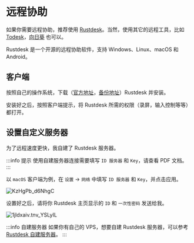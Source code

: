 # 远程协助

如果你需要远程协助，推荐使用 [Rustdesk](https://rustdesk.com/zh/)。当然，使用其它的远程工具，比如 [Todesk](https://www.todesk.com/)，[向日葵](https://sunlogin.oray.com/) 也可以。

Rustdesk 是一个开源的远程协助软件，支持 Windows、Linux、macOS 和 Android。

## 客户端

按照自己的操作系统，下载（[官方地址](https://github.com/rustdesk/rustdesk/releases/)，[备份地址](https://www.123pan.com/s/1JKMjv-R6po.html)）Rustdesk 并安装。

安装好之后，按照客户端提示，将 Rustdesk 所需的权限（录屏，输入控制等等）都打开。

## 设置自定义服务器

为了远程速度更快，我自建了 Rustdesk 服务器。

:::info 提示
使用自建服务器连接需要填写 `ID 服务器` 和 `Key`，请查看 PDF 文档。
:::

以 `macOS` 客户端为例，在 `设置` -> `网络` 中填写 `ID 服务器` 和 `Key`，并点击应用。

![KzHgPb_d6NhgC](https://img-1255332810.cos.ap-chengdu.myqcloud.com/KzHgPb_d6NhgC.png)

设置好之后，请将你 Rustdesk 主页显示的 `ID` 和 `一次性密码` 发送给我。

![1jldxaiv.tnv_YSLyIL](https://img-1255332810.cos.ap-chengdu.myqcloud.com/1jldxaiv.tnv_YSLyIL.png)

:::info 自建服务器
如果你有自己的 VPS，想要自建 Rustdesk 服务器，可以参考 [Rustdesk 自建服务器](https://51.ruyo.net/18517.html)。
:::